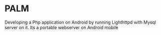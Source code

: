 PALM
====

Developing a Php application on Android by running Lighthttpd with Mysql server on it. Its a portable webserver on Android mobile

